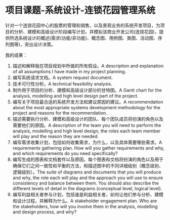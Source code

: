 # 项目课题-系统设计-连锁花园管理系统

针对一个连锁花园中心的股票的管理和销售，以及景观业务的系统开发项目，为项目的分析、建模和高级设计阶段编写计划，并模拟该商业开发公司(连锁花园)，提供所选系统设计的概述(需求(功能/非功能)、概念图、用例图、类图、活动图、序列图等)，突出设计决策。

我的成果：
1. 描述和解释我在项目规划中所做的所有假设。A description and explanation of all assumptions I have made in my project planning.
3. 编写系统请求文档。A system request document.
5. 技术可行性分析。A technical feasibility analysis.
7. 制作用于项目的分析、建模和高级设计部分的甘特图。A Gantt chart for the analysis, modelling and high level design part of the project.
8. 编写关于项目最合适的系统开发方法和建议原因的建议。A recommendation about the most appropriate systems development methodology for the project and reasons for the recommendation.
9. 描述需要执行分析、建模和高级设计的团队、每个团队成员将扮演的角色以及需要他们的原因。A description of the team you will need to perform the analysis, modelling and high level design, the roles each team member will play and the reason they are needed.
7. 编写需求收集计划，包括如何收集需求，为什么，以及具体需要哪些需求。A requirements gathering plan. How will you gather requirements and why, and which requirements do you need specifically?
8. 编写生成的图表和文档套件以及原因，每个图表和文档将扮演的角色以及用于确保它们之间一致性和平衡的方法，和描述图中的不同详细级别（概念级别、逻辑级别）。The suite of diagrams and documents that you will produce and why, the role each will play and the approach you will use to ensure consistency and balance between them. You should also describe the different levels of detail in the diagrams (conceptual level, logical level).
9. 编写利益相关者参与计划，包括谁是利益相关者，如何让他们参与分析、建模和设计过程，并解释为什么。A stakeholder engagement plan. Who are the stakeholders, how will you involve them in the analysis, modelling and design process, and why?
